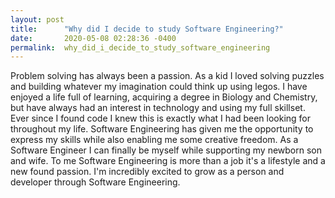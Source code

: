 ```yaml
---
layout: post
title:      "Why did I decide to study Software Engineering?"
date:       2020-05-08 02:28:36 -0400
permalink:  why_did_i_decide_to_study_software_engineering
---
```



Problem solving has always been a passion.  As a kid I loved solving puzzles and building whatever my imagination could think up using legos. I have enjoyed a life full of learning, acquiring a degree in Biology and Chemistry, but have always had an interest in technology and using my full skillset.  Ever since I found code I knew this is exactly what I had been looking for throughout my life.  Software Engineering has given me the opportunity to express my skills while also enabling me some creative freedom.  As a Software Engineer I can finally be myself while supporting my newborn son and wife.  To me Software Engineering is more than a job it's a lifestyle and a new found passion.  I'm incredibly excited to grow as a person and developer through Software Engineering.
